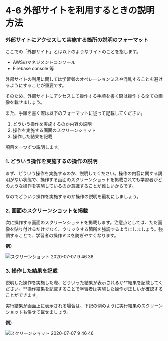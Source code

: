 # 4-6 外部サイトを利用するときの説明方法

### 外部サイトにアクセスして実施する箇所の説明のフォーマット

ここでの「外部サイト」とは以下のようなサイトのことを指します。

- AWSのマネジメントコンソール
- Firebase console 等

外部サイトの利用に関しては学習者のオペレーションミスや混乱することを避けるようにすることが重要です。

そのため、外部サイトにアクセスして操作する手順を書く際は操作する全ての画像を載せましょう。

また、手順を書く際は以下のフォーマットに従って記載してください。

1. どういう操作を実施するのか内容の説明
2. 操作を実施する画面のスクリーンショット
3. 操作した結果を記載

項目を一つずつ説明します。

### 1. どういう操作を実施するの操作の説明

まず、どういう操作を実施するのか、説明してください。操作の内容に関する説明がない状態で、操作する画面のスクリーンショットを掲載されても学習者がどのような操作を実施しているのか意識することが難しいからです。

なのでどういう操作を実施するのか操作の説明を最初にしましょう。

### 2. 画面のスクリーンショットを掲載

次に操作する画面のスクリーンショットを掲載します。注意点としては、ただ画像を貼り付けるだけでなく、クリックする箇所を強調するようにしましょう。強調することで、学習者の操作ミスを防ぎやすくなります。

**例）**

![&#x30B9;&#x30AF;&#x30EA;&#x30FC;&#x30F3;&#x30B7;&#x30E7;&#x30C3;&#x30C8; 2020-07-07 9 46 38](https://user-images.githubusercontent.com/36391432/86677794-e4f12f80-c036-11ea-9606-35995d1fbe8c.png)

### 3. 操作した結果を記載

説明した操作を実施した際、どういった結果が表示されるか**結果を記載してください。**操作結果を記載することで学習者は実施した操作が正しいか確認することができます。

実行結果が画面上に表示される場合は、下記の例のように実行結果のスクリーンショットも併せて載せましょう。

**例）**

![&#x30B9;&#x30AF;&#x30EA;&#x30FC;&#x30F3;&#x30B7;&#x30E7;&#x30C3;&#x30C8; 2020-07-07 9 46 46](https://user-images.githubusercontent.com/36391432/86677779-e1f63f00-c036-11ea-9d8b-1e500eada8a9.png)

